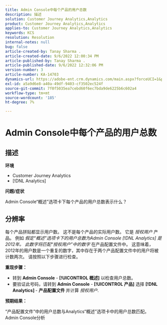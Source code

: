 ```yaml
---
title: Admin Console中每个产品的用户总数
description: 描述
solution: Customer Journey Analytics,Analytics
product: Customer Journey Analytics,Analytics
applies-to: Customer Journey Analytics,Analytics
keywords: KCS
resolution: Resolution
internal-notes: null
bug: false
article-created-by: Tanay Sharma .
article-created-date: 9/6/2022 12:00:34 PM
article-published-by: Tanay Sharma .
article-published-date: 9/6/2022 12:32:06 PM
version-number: 3
article-number: KA-14703
dynamics-url: https://adobe-ent.crm.dynamics.com/main.aspx?forceUCI=1&pagetype=entityrecord&etn=knowledgearticle&id=45be0a81-db2d-ed11-9db1-002248086735
exl-id: a5a9d6e8-a40a-49df-9403-cf3502ec524f
source-git-commit: 7f0f5035ea7cebd60f6ec7bda9de6225b6c602a4
workflow-type: tm+mt
source-wordcount: '185'
ht-degree: 7%

---
```


# Admin Console中每个产品的用户总数

## 描述


<b>环境</b>

- Customer Journey Analytics
- [!DNL Analytics]




<b>问题/症状</b>

Admin Console“概述”选项卡下每个产品的用户总数表示什么？




## 分辨率


每个产品拼贴都显示用户数。 这不是每个产品的实际用户数。 它是 *授权用户* 产品。 例如 *假定“概述”选项卡下的用户总数为Admin Console [!DNL Analytics] 是2012年。 此数字将匹配“授权用户”中的数字* 在产品配置文件中。 这意味着，2012年的用户数是一个重复的数字，其中存在于两个产品配置文件中的用户将被计数两次。 请按照以下步骤进行检查。

<b>重现步骤：</b>

- 转到 <b>Admin Console</b> - <b>[!UICONTROL 概述]</b> 以检查用户总数。
- 要验证此号码，请转到 <b>Admin Console</b> - <b>[!UICONTROL 产品]</b> 选择 <b>[!DNL Analytics] </b> - <b>产品配置文件 </b>并计算 *授权用户*.




<b>预期结果：</b>

“产品配置文件”中的用户总数与Analytics“概述”选项卡中的用户总数匹配。Admin Console分析
